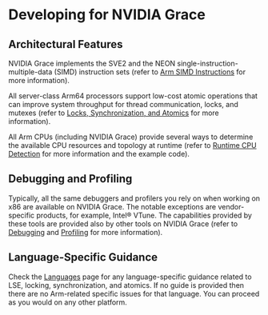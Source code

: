 # Developing for NVIDIA Grace

## Architectural Features

NVIDIA Grace implements the SVE2 and the NEON single-instruction-multiple-data (SIMD) instruction sets (refer to [Arm SIMD Instructions](vectorization.md) for more information).

All server-class Arm64 processors support low-cost atomic operations that can improve system throughput for thread communication, locks, and mutexes
(refer to [Locks, Synchronization, and Atomics](atomics.md) for more information).

All Arm CPUs (including NVIDIA Grace) provide several ways to determine the available CPU resources and topology at runtime
(refer to [Runtime CPU Detection](cpudetect.md) for more information and the example code).

## Debugging and Profiling

Typically, all the same debuggers and profilers you rely on when working on x86 are available on NVIDIA Grace.
The notable exceptions are vendor-specific products, for example, Intel® VTune.  The capabilities provided by these tools are
provided also by other tools on NVIDIA Grace (refer to [Debugging](debugging.md) and [Profiling](profiling.md) for more information).

## Language-Specific Guidance

Check the [Languages](languages/index.md) page for any language-specific guidance related to LSE, locking, synchronization, and atomics. 
If no guide is provided then there are no Arm-related specific issues for that language.  You can proceed as you would on any other platform.
